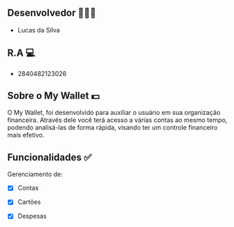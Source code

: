## Desenvolvedor 👨🏾‍💻

- Lucas da Silva 

## R.A 💻

- 2840482123026 

## Sobre o  My Wallet 💵

O My Wallet, foi desenvolvido para auxiliar o usuário em sua organização financeira. 
Através dele você terá acesso a várias contas ao mesmo tempo, podendo analisá-las de forma rápida, visando ter um controle financeiro mais efetivo.

## Funcionalidades ✅

Gerenciamento de:
- [x] Contas
- [x] Cartões
- [x] Despesas

